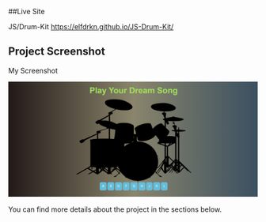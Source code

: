 ##Live Site

JS/Drum-Kit  https://elfdrkn.github.io/JS-Drum-Kit/

## Project Screenshot

My Screenshot
<p align="left"> <img src="https://github.com/elfdrkn/JS-Drum-Kit/blob/main/drum-kit-screenshot.png" alt="screenshot" /> </p>


You can find more details about the project in the sections below.
